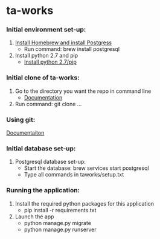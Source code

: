 # ta-works

### Initial environment set-up:
1. [Install Homebrew and install Postgress](https://launchschool.com/blog/how-to-install-postgresql-on-a-mac)
   * Run command: brew install postgresql
2. Install python 2.7 and pip
   * [Install python 2.7/pip](https://pip.pypa.io/en/stable/installing/)

### Initial clone of ta-works:
1. Go to the directory you want the repo in command line
   * [Documentation](https://stackoverflow.com/questions/9547730/how-to-navigate-to-to-different-directories-in-the-terminal-mac)
2. Run command: git clone ...

### Using git:
[Documentaiton](https://github.com/codepath/ios_guides/wiki/Using-Git-with-Terminal)

### Initial database set-up:
1. Postgresql database set-up:
   * Start the database: brew services start postgresql
   * Type all commands in taworks/setup.txt

### Running the application:
1. Install the required python packages for this application   
   * pip install -r requirements.txt
2. Launch the app
   * python manage.py migrate
   * python manage.py runserver
